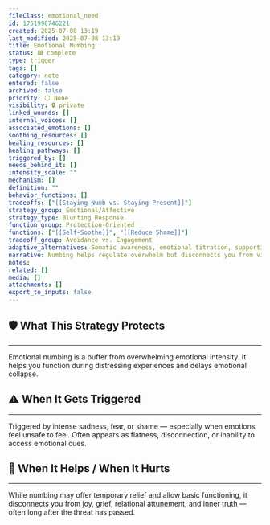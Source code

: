 ```yaml
---
fileClass: emotional_need
id: 1751998746221
created: 2025-07-08 13:19
last_modified: 2025-07-08 13:19
title: Emotional Numbing
status: 🟩 complete
type: trigger
tags: []
category: note
entered: false
archived: false
priority: ⚪ None
visibility: 🔒 private
linked_wounds: []
internal_voices: []
associated_emotions: []
soothing_resources: []
healing_resources: []
healing_pathways: []
triggered_by: []
needs_behind_it: []
intensity_scale: ""
mechanism: []
definition: ""
behavior_functions: []
tradeoffs: ["[[Staying Numb vs. Staying Present]]"]
strategy_group: Emotional/Affective
strategy_type: Blunting Response
function_group: Protection-Oriented
functions: ["[[Self-Soothe]]", "[[Reduce Shame]]"]
tradeoff_group: Avoidance vs. Engagement
adaptive_alternatives: Somatic awareness, emotional titration, supportive containment.
narrative: Numbing helps regulate overwhelm but disconnects you from vital emotional signals and inner clarity.
notes: 
related: []
media: []
attachments: []
export_to_inputs: false
---
```


## 🛡️ What This Strategy Protects
---
Emotional numbing is a buffer from overwhelming emotional intensity. It helps you function during distressing experiences and delays emotional collapse.

## ⚠️ When It Gets Triggered
---
Triggered by intense sadness, fear, or shame — especially when emotions feel unsafe to feel. Often appears as flatness, disconnection, or inability to access emotional cues.

## 🔄 When It Helps / When It Hurts
---
While numbing may offer temporary relief and allow basic functioning, it disconnects you from joy, grief, relational attunement, and inner truth — often long after the threat has passed.
